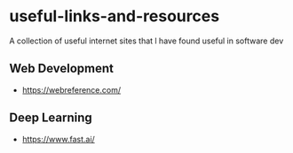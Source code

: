 # useful-links-and-resources
 A collection of useful internet sites that l have found useful in software dev



## Web Development
- https://webreference.com/

## Deep Learning
- https://www.fast.ai/
